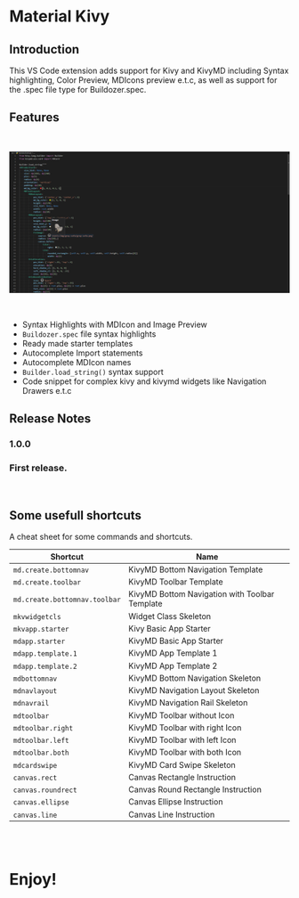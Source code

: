 # Material Kivy

## Introduction
This VS Code extension adds support for Kivy and KivyMD including Syntax highlighting, Color Preview, MDIcons preview e.t.c, as well as support for the .spec file type for Buildozer.spec.

## Features
 <br>

![Syntax Highlights with MDIcon and Image Preview](https://github.com/cutehaddy/material-kv/blob/master/images/material-kv.PNG)

 <br>

- Syntax Highlights with MDIcon and Image Preview
- `Buildozer.spec` file syntax highlights
- Ready made starter templates
- Autocomplete Import statements
- Autocomplete MDIcon names
- `Builder.load_string()` syntax support
- Code snippet for complex kivy and kivymd widgets like Navigation Drawers e.t.c

## Release Notes


### 1.0.0
### First release.

<br>

## Some usefull shortcuts

A cheat sheet for some commands and shortcuts.

| Shortcut       | Name |
|----------------|------|
| `md.create.bottomnav`|KivyMD Bottom Navigation Template|
| `md.create.toolbar` | KivyMD Toolbar Template |
|`md.create.bottomnav.toolbar` | KivyMD Bottom Navigation with Toolbar Template|
|`mkvwidgetcls`| Widget Class Skeleton | |
|`mkvapp.starter` | Kivy Basic App Starter |
|`mdapp.starter` | KivyMD Basic App Starter |
|`mdapp.template.1` | KivyMD App Template 1 |
|`mdapp.template.2` | KivyMD App Template 2 |
|`mdbottomnav` | KivyMD Bottom Navigation Skeleton |
|`mdnavlayout` | KivyMD Navigation Layout Skeleton |
|`mdnavrail` | KivyMD Navigation Rail Skeleton |
|`mdtoolbar` | KivyMD Toolbar without Icon |
|`mdtoolbar.right` | KivyMD Toolbar with right Icon |
|`mdtoolbar.left` | KivyMD Toolbar with left Icon |
|`mdtoolbar.both` | KivyMD Toolbar with both Icon |
|`mdcardswipe` | KivyMD Card Swipe Skeleton |
|`canvas.rect` | Canvas Rectangle Instruction |
|`canvas.roundrect` | Canvas Round Rectangle Instruction |
|`canvas.ellipse` | Canvas Ellipse Instruction |
|`canvas.line` | Canvas Line Instruction |

<br>
<br>

# Enjoy!
